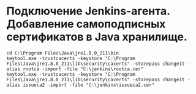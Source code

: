 # Подключение Jenkins-агента. Добавление самоподписных сертификатов в Java хранилище.

```
cd C:\Program Files\Java\jre1.8.0_211\bin
keytool.exe -trustcacerts -keystore "C:\Program Files\Java\jre1.8.0_211\lib\security\cacerts" -storepass changeit -alias rootca -import -file "C:\jenkins\rootca.cer" 
keytool.exe -trustcacerts -keystore "C:\Program Files\Java\jre1.8.0_211\lib\security\cacerts" -storepass changeit -alias issueca2 -import -file "C:\jenkins\issueca2.cer" 
```